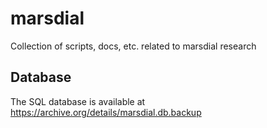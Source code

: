 marsdial
========
Collection of scripts, docs, etc. related to marsdial research

Database
--------
The SQL database is available at <https://archive.org/details/marsdial.db.backup>
